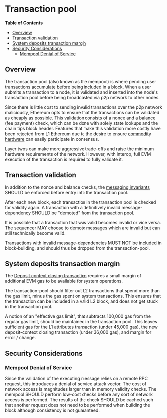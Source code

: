 # Transaction pool

<!-- START doctoc generated TOC please keep comment here to allow auto update -->
<!-- DON'T EDIT THIS SECTION, INSTEAD RE-RUN doctoc TO UPDATE -->
**Table of Contents**

- [Overview](#overview)
- [Transaction validation](#transaction-validation)
- [System deposits transaction margin](#system-deposits-transaction-margin)
- [Security Considerations](#security-considerations)
  - [Mempool Denial of Service](#mempool-denial-of-service)

<!-- END doctoc generated TOC please keep comment here to allow auto update -->

## Overview

The transaction pool (also known as the mempool) is where pending user transactions accumulate
before being included in a block. When a user submits a transaction to a node, it is validated
and inserted into the node's transaction pool before being broadcasted via p2p network to other nodes.

Since there is little cost to sending invalid transactions over the p2p network maliciously,
Ethereum opts to ensure that the transactions can be validated as cheaply as possible. This validation
consists of a nonce and a balance (fee payment) check, which can be done with solely state lookups and
the chain tips block header. Features that make this validation more costly have been rejected from L1
Ethereum due to the desire to ensure [commodity hardware](https://hackmd.io/@kevaundray/S1hUQuV4Jx) can
easily participate in consensus.

Layer twos can make more aggressive trade-offs and raise the minimum hardware requirements of the network. 
However, with interop, full EVM execution of the transaction is required to fully validate it.

## Transaction validation

In addition to the nonce and balance checks, the [messaging invariants](./messaging.md#messaging-invariants)
SHOULD be enforced before entry into the transaction pool.

After each new block, each transaction in the transaction pool is checked for validity again.
A transaction with a definitively invalid message-dependency SHOULD be "demoted" from the transaction pool.

It is possible that a transaction that was valid becomes invalid or vice versa. The sequencer MAY choose
to demote messages which are invalid but can still technically become valid.

Transactions with invalid message-dependencies MUST NOT be included in block-building,
and should thus be dropped from the transaction-pool.

## System deposits transaction margin

The [Deposit context closing transaction](./derivation.md#closing-the-deposit-context) requires
a small margin of additional EVM gas to be available for system operations.

The transaction-pool should filter out L2 transactions that spend more than the
gas limit, minus the gas spent on system transactions.
This ensures that the transaction can be included in a valid L2 block,
and does not get stuck in the transaction pool.

A notion of an "effective gas limit", that subtracts 100,000 gas from the regular gas limit,
should be maintained in the transaction pool.
This leaves sufficient gas for the L1 attributes transaction (under 45,000 gas),
the new deposit-context closing transaction (under 36,000 gas), and margin for error / change.

## Security Considerations

### Mempool Denial of Service

Since the validation of the executing message relies on a remote RPC request, this introduces a denial of
service attack vector. The cost of network access is magnitudes larger than in memory validity checks.
The mempool SHOULD perform low-cost checks before any sort of network access is performed.
The results of the check SHOULD be cached such that another request does not need to be performed
when building the block although consistency is not guaranteed.
